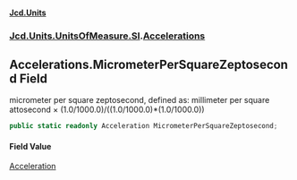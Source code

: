 #### [Jcd.Units](index.md 'index')
### [Jcd.Units.UnitsOfMeasure.SI](Jcd.Units.UnitsOfMeasure.SI.md 'Jcd.Units.UnitsOfMeasure.SI').[Accelerations](Accelerations.md 'Jcd.Units.UnitsOfMeasure.SI.Accelerations')

## Accelerations.MicrometerPerSquareZeptosecond Field

micrometer per square zeptosecond, defined as: millimeter per square attosecond × (1.0/1000.0)/((1.0/1000.0)*(1.0/1000.0))

```csharp
public static readonly Acceleration MicrometerPerSquareZeptosecond;
```

#### Field Value
[Acceleration](Acceleration.md 'Jcd.Units.UnitTypes.Acceleration')
